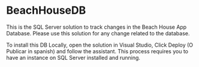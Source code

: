 # BeachHouseDB

This is the SQL Server solution to track changes in the Beach House App Database.
Please use this solution for any change related to the database.

To install this DB Locally, open the solution in Visual Studio, Click Deploy (O Publicar in spanish) and follow the assistant.
This process requires you  to have an instance on SQL Server installed and running.
